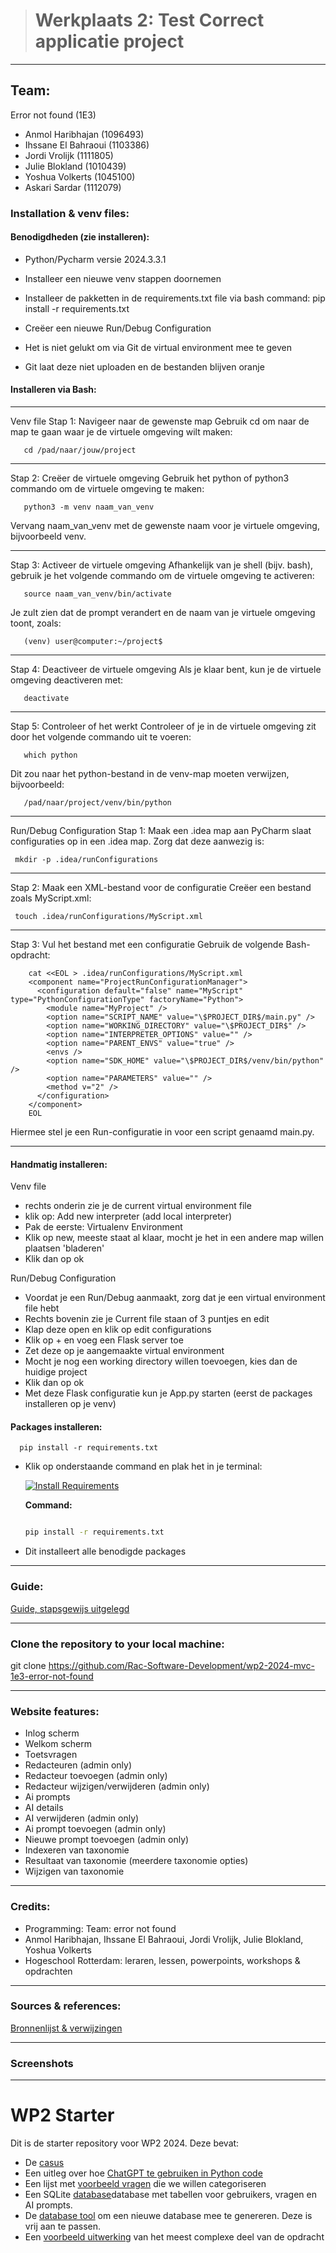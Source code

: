 > # Werkplaats 2: Test Correct applicatie project

---

## Team: 
Error not found (1E3)
* Anmol Haribhajan (1096493)
* Ihssane El Bahraoui (1103386)
* Jordi Vrolijk (1111805)
* Julie Blokland (1010439)
* Yoshua Volkerts (1045100)
* Askari Sardar (1112079)

### Installation & venv files:

#### Benodigdheden (zie installeren):
* Python/Pycharm versie 2024.3.3.1
* Installeer een nieuwe venv stappen doornemen
* Installeer de pakketten in de requirements.txt file via bash command: pip install -r requirements.txt
* Creëer een nieuwe Run/Debug Configuration  

* Het is niet gelukt om via Git de virtual environment mee te geven
* Git laat deze niet uploaden en de bestanden blijven oranje

#### Installeren via Bash:

---

Venv file
Stap 1: Navigeer naar de gewenste map
Gebruik cd om naar de map te gaan waar je de virtuele omgeving wilt maken:

       cd /pad/naar/jouw/project

---

Stap 2: Creëer de virtuele omgeving
Gebruik het python of python3 commando om de virtuele omgeving te maken:

       python3 -m venv naam_van_venv

Vervang naam_van_venv met de gewenste naam voor je virtuele omgeving, bijvoorbeeld venv.

---

Stap 3: Activeer de virtuele omgeving
Afhankelijk van je shell (bijv. bash), gebruik je het volgende commando om de virtuele omgeving te activeren:

       source naam_van_venv/bin/activate

Je zult zien dat de prompt verandert en de naam van je virtuele omgeving toont, zoals:

       (venv) user@computer:~/project$

---

Stap 4: Deactiveer de virtuele omgeving
Als je klaar bent, kun je de virtuele omgeving deactiveren met:

       deactivate

---

Stap 5: Controleer of het werkt
Controleer of je in de virtuele omgeving zit door het volgende commando uit te voeren:

       which python

Dit zou naar het python-bestand in de venv-map moeten verwijzen, bijvoorbeeld:

       /pad/naar/project/venv/bin/python

---

Run/Debug Configuration
Stap 1: Maak een .idea map aan
PyCharm slaat configuraties op in een .idea map. Zorg dat deze aanwezig is:

     mkdir -p .idea/runConfigurations

---

Stap 2: Maak een XML-bestand voor de configuratie
Creëer een bestand zoals MyScript.xml:

     touch .idea/runConfigurations/MyScript.xml

---

Stap 3: Vul het bestand met een configuratie
Gebruik de volgende Bash-opdracht:

        cat <<EOL > .idea/runConfigurations/MyScript.xml
        <component name="ProjectRunConfigurationManager">
          <configuration default="false" name="MyScript" type="PythonConfigurationType" factoryName="Python">
            <module name="MyProject" />
            <option name="SCRIPT_NAME" value="\$PROJECT_DIR$/main.py" />
            <option name="WORKING_DIRECTORY" value="\$PROJECT_DIR$" />
            <option name="INTERPRETER_OPTIONS" value="" />
            <option name="PARENT_ENVS" value="true" />
            <envs />
            <option name="SDK_HOME" value="\$PROJECT_DIR$/venv/bin/python" />
            <option name="PARAMETERS" value="" />
            <method v="2" />
          </configuration>
        </component>
        EOL

Hiermee stel je een Run-configuratie in voor een script genaamd main.py.

---

#### Handmatig installeren:

Venv file
* rechts onderin zie je de current virtual environment file
* klik op: Add new interpreter (add local interpreter)
* Pak de eerste: Virtualenv Environment
* Klik op new, meeste staat al klaar, mocht je het in een andere map willen plaatsen 'bladeren'
* Klik dan op ok

Run/Debug Configuration
* Voordat je een Run/Debug aanmaakt, zorg dat je een virtual environment file hebt
* Rechts bovenin zie je Current file staan of 3 puntjes en edit
* Klap deze open en klik op edit configurations
* Klik op + en voeg een Flask server toe
* Zet deze op je aangemaakte virtual environment
* Mocht je nog een working directory willen toevoegen, kies dan de huidige project
* Klik dan op ok
* Met deze Flask configuratie kun je App.py starten (eerst de packages installeren op je venv)

#### Packages installeren:

      pip install -r requirements.txt

* Klik op onderstaande command en plak het in je terminal:

    [![Install Requirements](https://img.shields.io/badge/Install%20Requirements-%F0%9F%96%A5%20Click%20to%20copy-blue)](#requirements-command)

    **Command:**
    ```bash
  
    pip install -r requirements.txt
    ```

* Dit installeert alle benodigde packages

---

### Guide:
[Guide, stapsgewijs uitgelegd](markdown_files/guide.md)

---

### Clone the repository to your local machine:
git clone https://github.com/Rac-Software-Development/wp2-2024-mvc-1e3-error-not-found

---

### Website features:
* Inlog scherm
* Welkom scherm
* Toetsvragen
* Redacteuren (admin only)
* Redacteur toevoegen (admin only)
* Redacteur wijzigen/verwijderen (admin only)
* Ai prompts
* AI details 
* AI verwijderen (admin only)
* Ai prompt toevoegen (admin only)
* Nieuwe prompt toevoegen (admin only)
* Indexeren van taxonomie
* Resultaat van taxonomie (meerdere taxonomie opties)
* Wijzigen van taxonomie

---

### Credits: 
* Programming: Team: error not found
* Anmol Haribhajan, Ihssane El Bahraoui, Jordi Vrolijk, Julie Blokland, Yoshua Volkerts
* Hogeschool Rotterdam: leraren, lessen, powerpoints, workshops & opdrachten

---

### Sources & references:
[Bronnenlijst & verwijzingen](markdown_files/bronnenlijst.md)

---

### Screenshots

---









































# WP2 Starter 

Dit is de starter repository voor WP2 2024. Deze bevat: 
- De [casus](CASUS.md)
- Een uitleg over hoe [ChatGPT te gebruiken in Python code](CHATGPT.md)
- Een lijst met [voorbeeld vragen](questions_extract.json) die we willen categoriseren
- Een SQLite [database](databases%2Fdatabase.db)database met tabellen voor gebruikers, vragen en AI prompts.
- De [database tool](lib%2Fdatabase%2Fdatabase_generator.py) om een nieuwe database mee te genereren. Deze is vrij aan te passen.   
- Een [voorbeeld uitwerking](voorbeeld_uitwerking/app.py) van het meest complexe deel van de opdracht
